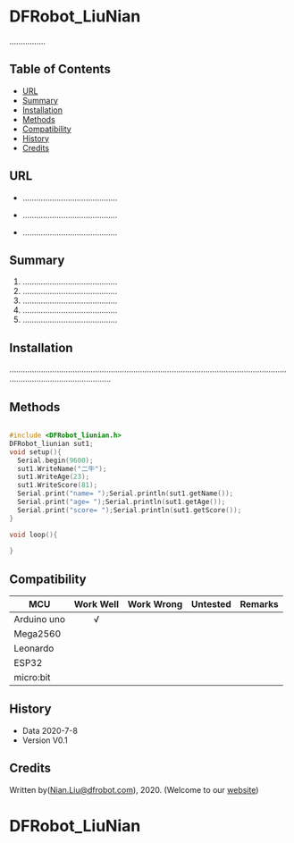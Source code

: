 # DFRobot_LiuNian

................
   
## Table of Contents
* [URL](#url)
* [Summary](#summary)
* [Installation](#installation)
* [Methods](#methods)
* [Compatibility](#compatibility)
* [History](#history)
* [Credits](#credits)

## URL
* ……………………………………

* ……………………………………

* ……………………………………

## Summary

1. …………………………………… <br>
2. …………………………………… <br>
3. …………………………………… <br>
4. …………………………………… <br>
5. …………………………………… <br>

## Installation

……………………………………………………………………………………………………………………………………………………

## Methods

```C++

#include <DFRobot_liunian.h>
DFRobot_liunian sut1;
void setup(){
  Serial.begin(9600);
  sut1.WriteName("二牛");
  sut1.WriteAge(23);
  sut1.WriteScore(81);
  Serial.print("name= ");Serial.println(sut1.getName());
  Serial.print("age= ");Serial.println(sut1.getAge());
  Serial.print("score= ");Serial.println(sut1.getScore());
}

void loop(){
  
}
```

## Compatibility

MCU                | Work Well    | Work Wrong   | Untested    | Remarks
------------------ | :----------: | :----------: | :---------: | -----
Arduino uno        |      √       |              |             | 
Mega2560        |             |              |             | 
Leonardo        |             |              |             | 
ESP32        |             |              |             | 
micro:bit        |             |              |             | 


## History

- Data 2020-7-8
- Version V0.1


## Credits

Written by(Nian.Liu@dfrobot.com), 2020. (Welcome to our [website](https://www.dfrobot.com/))





# DFRobot_LiuNian

